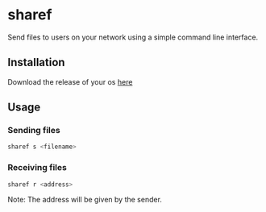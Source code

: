 # sharef
Send files to users on your network using a simple command line interface.

## Installation
Download the release of your os [here](https://)

## Usage
### Sending files
```bash
sharef s <filename>
```

### Receiving files
```bash
sharef r <address>
```
Note: The address will be given by the sender.


